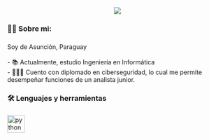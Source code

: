 <div align="center">
<img src="[https://imgur.com/a/jKCJz2b](https://imgur.com/a/wgtr13i)">
</div>

###

<h3 align="left">👩‍💻  Sobre mi: </h3>

###

<p align="left">Soy de Asunción, Paraguay<br><br>- 📚 Actualmente, estudio Ingeniería en Informática<br>- 👩🏻‍🎓 Cuento con diplomado en ciberseguridad, lo cual me permite desempeñar funciones de un analista junior.</p>

###

<h3 align="left">🛠 Lenguajes y herramientas</h3>

###

<div align="left">
  <img src="https://cdn.jsdelivr.net/gh/devicons/devicon/icons/python/python-original.svg" height="40" alt="python logo"  />
</div>

###
